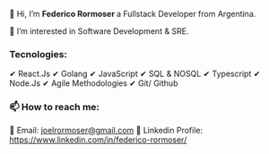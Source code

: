 👋 Hi, I’m <strong> Federico Rormoser </strong> a Fullstack Developer from Argentina.

👀 I’m interested in Software Development & SRE.

<h3> Tecnologies: </h3>

✔ React.Js
✔ Golang
✔ JavaScript
✔ SQL & NOSQL
✔ Typescript
✔ Node.Js
✔ Agile Methodologies
✔ Git/ Github

<h3> 📫 How to reach me:</h3>

📧 Email: joelrormoser@gmail.com
💼 Linkedin Profile: https://www.linkedin.com/in/federico-rormoser/  

<!---
frormoser/frormoser is a ✨ special ✨ repository because its `README.md` (this file) appears on your GitHub profile.
You can click the Preview link to take a look at your changes.
--->
